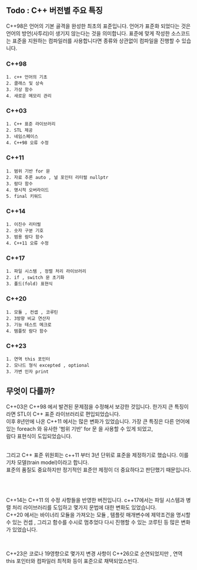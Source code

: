 ## Todo : C++ 버전별 주요 특징
C++98은 언어의 기본 골격을 완성한 최초의 표준입니다.
언어가 표준화 되었다는 것은 언어의 방언(사투리)이 생기지 않는다는 것을 의미합니다. 표준에 맞게 작성한 소스코드는 표준을 지원하는
컴파일러를 사용합니다면 종류와 상관없이 컴파일을 진행할 수 있습니다.

### C++98
```
1. c++ 언어의 기초
2. 클래스 및 상속
3. 가상 함수
4. 새로운 메모리 관리
```

### C++03
```
1. C++ 표준 라이브러리
2. STL 제공
3. 네임스페이스
4. C++98 오류 수정
```

### C++11
```
1. 범위 기반 for 문
2. 자료 추론 auto , 널 포인터 리터럴 nullptr
3. 람다 함수
4. 명시적 오버라이드
5. final 키워드
```

### C++14
```
1. 이진수 리터럴
2. 숫자 구분 기호
3. 범용 람다 함수
4. C++11 오류 수정
```

### C++17
```
1. 파일 시스템 , 정렬 처리 라이브러리
2. if , switch 문 초기화
3. 폴드(fold) 표현식
```

### C++20
```
1. 모듈 , 컨셉 , 코루틴
2. 3방향 비교 연산자
3. 기능 테스트 메크로
4. 템플릿 람다 함수
```

### C++23
```
1. 연역 this 포인터
2. 모나드 형식 excepted , optional
3. 가변 인자 print
```

## 무엇이 다를까?
C++03은 C++98 에서 발견된 문제점을 수정해서 보강한 것입니다. 한가지 큰 특징이라면 STL이 C++ 표준 라이브러리로 편입되었습니다. <br/>
이후 8년만에 나온 C++11 에서는 많은 변화가 있었습니다. 가장 큰 특징은 다른 언어에 있는 foreach 와 유사한 '범위 기반' for 문 을 사용할 수 있게 되었고, <br/>
람다 표현식이 도입되었습니다. <br/><br/>

그리고 C++ 표준 위원회는 c++11 부터 3년 단위로 표준을 제정하기로 했습니다. 이를 기차 모델(train model)이라고 합니다. <br/>
표준의 품질도 중요하지만 정기적인 표준안 제정이 더 중요하다고 판단했기 때문입니다.

<br/>
<br/>

C++14는 C++11 의 수정 사항들을 반영한 버전입니다. c++17에서는 파일 시스템과 병렬 처리 라이브러리를 도입하고 몇가지 문법에 대한 변화도 있었습니다. <br/>
C++20 에서는 바이너리 모듈을 가져오는 모듈 , 템플릿 매개변수에 제약조건을 명시할 수 있는 컨셉 , 그리고 함수를 수시로 멈추었다 다시 진행할 수 있는 코루틴 등 많은 변화가 있었습니다.

<br/>

C++23은 코로나 19영향으로 몇가지 변경 사항이 C++26으로 순연되었지만 , 연역 this 포인터와 컴파일러 최적화 등이 표준으로 채택되었스빈다.